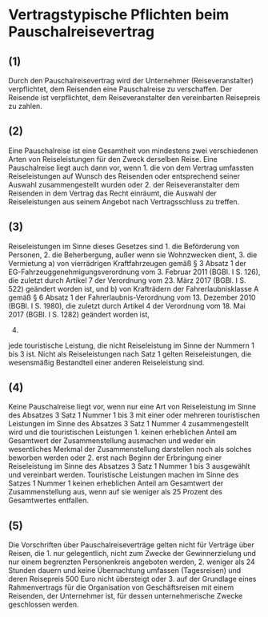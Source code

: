# Vertragstypische Pflichten beim Pauschalreisevertrag



## (1)

 Durch den Pauschalreisevertrag wird der Unternehmer (Reiseveranstalter) verpflichtet, dem Reisenden eine Pauschalreise zu verschaffen. Der Reisende ist verpflichtet, dem Reiseveranstalter den vereinbarten Reisepreis zu zahlen.

## (2)

 Eine Pauschalreise ist eine Gesamtheit von mindestens zwei verschiedenen Arten von Reiseleistungen für den Zweck derselben Reise. Eine Pauschalreise liegt auch dann vor, wenn  1.
 die von dem Vertrag umfassten Reiseleistungen auf Wunsch des Reisenden oder entsprechend seiner Auswahl zusammengestellt wurden oder
 2.
 der Reiseveranstalter dem Reisenden in dem Vertrag das Recht einräumt, die Auswahl der Reiseleistungen aus seinem Angebot nach Vertragsschluss zu treffen.


## (3)

 Reiseleistungen im Sinne dieses Gesetzes sind  1.
 die Beförderung von Personen,
 2.
 die Beherbergung, außer wenn sie Wohnzwecken dient,
 3.
 die Vermietung  a)
 von vierrädrigen Kraftfahrzeugen gemäß § 3 Absatz 1 der EG-Fahrzeuggenehmigungsverordnung vom 3. Februar 2011 (BGBl. I S. 126), die zuletzt durch Artikel 7 der Verordnung vom 23. März 2017 (BGBl. I S. 522) geändert worden ist, und
 b)
 von Krafträdern der Fahrerlaubnisklasse A gemäß § 6 Absatz 1 der Fahrerlaubnis-Verordnung vom 13. Dezember 2010 (BGBl. I S. 1980), die zuletzt durch Artikel 4 der Verordnung vom 18. Mai 2017 (BGBl. I S. 1282) geändert worden ist,

 4.
 jede touristische Leistung, die nicht Reiseleistung im Sinne der Nummern 1 bis 3 ist.
Nicht als Reiseleistungen nach Satz 1 gelten Reiseleistungen, die wesensmäßig Bestandteil einer anderen Reiseleistung sind.

## (4)

 Keine Pauschalreise liegt vor, wenn nur eine Art von Reiseleistung im Sinne des Absatzes 3 Satz 1 Nummer 1 bis 3 mit einer oder mehreren touristischen Leistungen im Sinne des Absatzes 3 Satz 1 Nummer 4 zusammengestellt wird und die touristischen Leistungen  1.
 keinen erheblichen Anteil am Gesamtwert der Zusammenstellung ausmachen und weder ein wesentliches Merkmal der Zusammenstellung darstellen noch als solches beworben werden oder
 2.
 erst nach Beginn der Erbringung einer Reiseleistung im Sinne des Absatzes 3 Satz 1 Nummer 1 bis 3 ausgewählt und vereinbart werden.
Touristische Leistungen machen im Sinne des Satzes 1 Nummer 1 keinen erheblichen Anteil am Gesamtwert der Zusammenstellung aus, wenn auf sie weniger als 25 Prozent des Gesamtwertes entfallen.

## (5)

 Die Vorschriften über Pauschalreiseverträge gelten nicht für Verträge über Reisen, die  1.
 nur gelegentlich, nicht zum Zwecke der Gewinnerzielung und nur einem begrenzten Personenkreis angeboten werden,
 2.
 weniger als 24 Stunden dauern und keine Übernachtung umfassen (Tagesreisen) und deren Reisepreis 500 Euro nicht übersteigt oder
 3.
 auf der Grundlage eines Rahmenvertrags für die Organisation von Geschäftsreisen mit einem Reisenden, der Unternehmer ist, für dessen unternehmerische Zwecke geschlossen werden.
 

